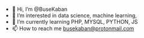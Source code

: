 - 👋 Hi, I’m @BuseKaban
- 👀 I’m interested in data science, machine learning,
- 🌱 I’m currently learning PHP, MYSQL, PYTHON, JS
- 📫 How to reach me busekaban@protonmail.com

<!---
BuseKaban/BuseKaban is a ✨ special ✨ repository because its `README.md` (this file) appears on your GitHub profile.
You can click the Preview link to take a look at your changes.
--->
